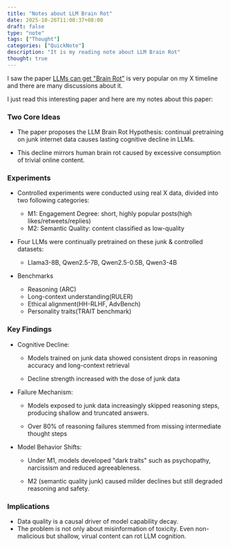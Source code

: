 ```yaml
---
title: "Notes about LLM Brain Rot"
date: 2025-10-26T11:08:37+08:00
draft: false
type: "note"
tags: ["Thought"]
categories: ["QuickNote"]
description: "It is my reading note about LLM Brain Rot"
thought: true
---   
```


I saw the paper [LLMs can get "Brain Rot"](https://www.arxiv.org/pdf/2510.13928) is very popular on my X timeline and there are many discussions about it. 

I just read this interesting paper and here are my notes about this paper:  

### Two Core Ideas

* The paper proposes the LLM Brain Rot Hypothesis: continual pretraining on junk internet data causes lasting cognitive decline in LLMs. 

* This decline mirrors human brain rot caused by excessive consumption of trivial online content.  

### Experiments 

* Controlled experiments were conducted using real X data, divided into two following categories: 
    - M1: Engagement Degree: short, highly popular posts(high likes/retweets/replies) 
    - M2: Semantic Quality: content classified as low-quality 

* Four LLMs were continually pretrained on these junk & controlled datasets:

    - Llama3-8B, Qwen2.5-7B, Qwen2.5-0.5B, Qwen3-4B 

* Benchmarks  
    - Reasoning (ARC) 
    - Long-context understanding(RULER) 
    - Ethical alignment(HH-RLHF, AdvBench) 
    - Personality traits(TRAIT benchmark) 

### Key Findings 

* Cognitive Decline: 
    - Models trained on junk data showed consistent drops in reasoning accuracy and long-context retrieval  

    - Decline strength increased with the dose of junk data 

* Failure Mechanism: 

    - Models exposed to junk data increasingly skipped reasoning steps, producing shallow and truncated answers. 

    - Over 80% of reasoning failures stemmed from missing intermediate thought steps

* Model Behavior Shifts:  

    - Under M1, models developed "dark traits" such as psychopathy, narcissism and reduced agreeableness. 

    - M2 (semantic quality junk) caused milder declines but still degraded reasoning and safety. 

### Implications 

* Data quality is a causal driver of model capability decay.  
* The problem is not only about misinformation of toxicity. Even non-malicious but shallow, virual content can rot LLM cognition.






